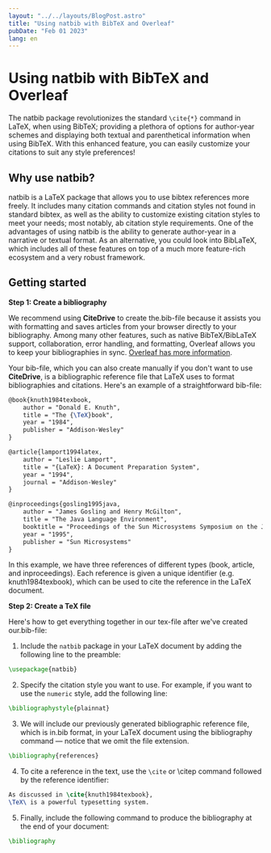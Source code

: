 ```yaml
---
layout: "../../layouts/BlogPost.astro"
title: "Using natbib with BibTeX and Overleaf"
pubDate: "Feb 01 2023"
lang: en
---
```



# Using natbib with BibTeX and Overleaf

The natbib package revolutionizes the standard `\cite{*}` command in LaTeX, when using BibTeX; providing a plethora of options for author-year schemes and displaying both textual and parenthetical information when using BibTeX. With this enhanced feature, you can easily customize your citations to suit any style preferences! 

  

## Why use natbib?

  

natbib is a LaTeX package that allows you to use bibtex references more freely. It includes many citation commands and citation styles not found in standard bibtex, as well as the ability to customize existing citation styles to meet your needs; most notably, ab citation style requirements. One of the advantages of using natbib is the ability to generate author-year in a narrative or textual format. As an alternative, you could look into BibLaTeX, which includes all of these features on top of a much more feature-rich ecosystem and a very robust framework.

  

## Getting started

**Step 1: Create a bibliography**

We recommend using **CiteDrive** to create the.bib-file because it assists you with formatting and saves articles from your browser directly to your bibliography. Among many other features, such as native BibTeX/BibLaTeX support, collaboration, error handling, and formatting, Overleaf allows you to keep your bibliographies in sync. [Overleaf has more information](https://www.overleaf.com/blog/better-bibliography-management-with-overleaf-citedrive-and-bibtex-biblatex).

Your bib-file, which you can also create manually if you don't want to use **CiteDrive**, is a bibliographic reference file that LaTeX uses to format bibliographies and citations. Here's an example of a straightforward bib-file:

```tex
@book{knuth1984texbook,
    author = "Donald E. Knuth",
    title = "The {\TeX}book",
    year = "1984",
    publisher = "Addison-Wesley"
}

@article{lamport1994latex,
    author = "Leslie Lamport",
    title = "{LaTeX}: A Document Preparation System",
    year = "1994",
    journal = "Addison-Wesley"
}

@inproceedings{gosling1995java,
    author = "James Gosling and Henry McGilton",
    title = "The Java Language Environment",
    booktitle = "Proceedings of the Sun Microsystems Symposium on the Java Language",
    year = "1995",
    publisher = "Sun Microsystems"
}

```

In this example, we have three references of different types (book, article, and inproceedings). Each reference is given a unique identifier (e.g. knuth1984texbook), which can be used to cite the reference in the LaTeX document.

  

**Step 2: Create a TeX file**

Here's how to get everything together in our tex-file after we've created our.bib-file:

1.  Include the `natbib` package in your LaTeX document by adding the following line to the preamble:

```tex
\usepackage{natbib} 
```

2.  Specify the citation style you want to use. For example, if you want to use the `numeric` style, add the following line:

```tex
\bibliographystyle{plainnat}
```

3.  We will include our previously generated bibliographic reference file, which is in.bib format, in your LaTeX document using the bibliography command — notice that we omit the file extension.

```tex
\bibliography{references}
```

4.  To cite a reference in the text, use the `\cite` or \citep command followed by the reference identifier:

```tex
As discussed in \cite{knuth1984texbook}, 
\TeX\ is a powerful typesetting system.
```

5.  Finally, include the following command to produce the bibliography at the end of your document:

```tex
\bibliography
```